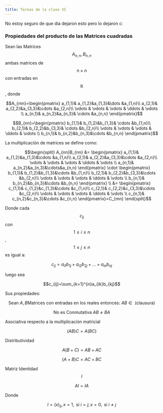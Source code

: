 ```yaml
---
title: Tareas de la clase VI
---
```


No estoy seguro de que día dejaron esto pero lo dejaron c:

### Propiedades del producto de las Matrices cuadradas

Sean las Matrices $$A_{n,n},B_{n,n}$$ ambas matrices de $$n\times n$$ con entradas en $$\mathbb{R}$$, donde

$$A_{mn}=\begin{pmatrix}
a_{1,1}& a_{1,2}&a_{1,3}&\dots &a_{1,n}\\
a_{2,1}& a_{2,2}&a_{3,3}&\cdots &a_{2,n}\\
\vdots & \vdots & \vdots & \ddots & \vdots \\
a_{n,1}& a_{n,2}&a_{n,3}& \cdots &a_{n,n}
\end{pmatrix}$$

$$B_{nn}=\begin{pmatrix}
b_{1,1}& b_{1,2}&b_{1,3}& \cdots &b_{1,n}\\
b_{2,1}& b_{2,2}&b_{3,3}& \cdots &b_{2,n}\\
\vdots & \vdots & \vdots & \ddots & \vdots \\
b_{n,1}& b_{n,2}&b_{n,3}&\cdots &b_{n,n}
\end{pmatrix}$$

La multiplicación de matrices se define como:

$$\begin{split}
A_{nn}B_{nn} &= \begin{pmatrix}
a_{1,1}& a_{1,2}&a_{1,3}&\cdots &a_{1,n}\\
a_{2,1}& a_{2,2}&a_{3,3}&\cdots &a_{2,n}\\
\vdots & \vdots & \vdots & \ddots & \vdots \\
a_{n,1}& a_{n,2}&a_{n,3}&\cdots&a_{n,n}
\end{pmatrix} \cdot \begin{pmatrix}
b_{1,1}& b_{1,2}&b_{1,3}&\cdots &b_{1,n}\\
b_{2,1}& b_{2,2}&b_{3,3}&\cdots &b_{2,n}\\
\vdots & \vdots & \vdots & \ddots & \vdots \\
b_{n,1}& b_{n,2}&b_{n,3}&\cdots &b_{n,n}
\end{pmatrix} \\
&= \begin{pmatrix}
c_{1,1}& c_{1,2}&c_{1,3}&\cdots &c_{1,n}\\
c_{2,1}& c_{2,2}&c_{3,3}&\cdots &c_{2,n}\\
\vdots & \vdots & \vdots & \ddots & \vdots \\
c_{n,1}& c_{n,2}&c_{n,3}&\cdots &c_{n,n}
\end{pmatrix}=C_{mn}
\end{split}$$

Donde cada $$c_{ij}$$ con $$1\leq i\leq n$$ ,$$1\leq j\leq n$$ es igual a:

$$c_{ij}=a_{i1}b_{1j}+a_{i2}b_{2j}+...+a_{in}b_{nj}$$

luego sea

$$c_{ij}=\sum_{k=1}^{n}a_{ik}b_{kj}$$

Sus propiedades:

$$\textrm{Sean }A,B\textrm{Matrices con entradas en los reales entonces:}\ AB\in \textrm{ (clausura)}$$

$$\textrm{ No es Conmutativa }AB\neq BA$$

Asociativa respecto a la multiplicación matricial

$$(AB)C=A(BC)$$

Distributividad

$$A(B+C)=AB+AC$$

$$(A+B)C=AC+BC$$

Matriz Identidad $$I$$

$$AI=IA$$

Donde

$$I=(x)_{ij} ,x=1, \textrm{ si  } i=j; x=0, \textrm{ si } i\neq j$$

